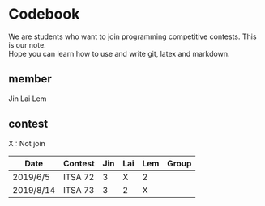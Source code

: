 # Codebook

We are students who want to join programming competitive contests. This is our note.  
Hope you can learn how to use and write git, latex and markdown.  

## member
Jin
Lai
Lem

## contest

X : Not join

| Date | Contest | Jin | Lai | Lem | Group |
| --- | --- | --- | --- | --- | --- |
| 2019/6/5 | ITSA 72 | 3 | X | 2 | |
| 2019/8/14 | ITSA 73 | 3 | 2 | X | |
